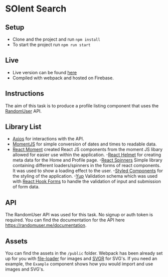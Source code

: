 # SOlent Search

## Setup
- Clone and the project and run `npm install`
- To start the project run `npm run start`

## Live
- Live version can be found [here](https://searchstaff-cf81b.web.app/)
- Compiled with webpack and hosted on Firebase.

## Instructions
The aim of this task is to produce a profile listing component that uses the [RandomUser](https://randomuser.me/) API.

## Library List
- [Axios](https://github.com/axios/axios) for interactions with the API.
- [MomentJS](https://momentjs.com/) for simple conversion of dates and times to readable data.
- [React Moment](https://github.com/headzoo/react-moment#readme) created React JS components from the moment JS libary allowed for easier use within the application. 
-[React Helmet](https://github.com/nfl/react-helmet#readme) for creating meta data for the Home and Profile page.
-[React Spinners](github.com/davidhu2000/react-spinners) Simple library containing different loaders/spinners in the forms of react components. It was used to show a loading effect to the user.
-[Styled Components](https://styled-components.com/) for the styling of the application.
-[Yup](https://github.com/jquense/yup) Validation schema which was used with [React Hook Forms](https://react-hook-form.com/) to handle the validation of input and submission of form data.
## API
The RandomUser API was used for this task. No signup or auth token is required. You can find the documentation for the API here https://randomuser.me/documentation.

## Assets
You can find the assets in the `/public` folder. Webpack has been already set up for you with [file-loader](https://webpack.js.org/loaders/file-loader/) for images and [SVGR](https://github.com/gregberge/svgr) for SVG's. If you need an example, the `Example` component shows how you would import and use images and SVG's.